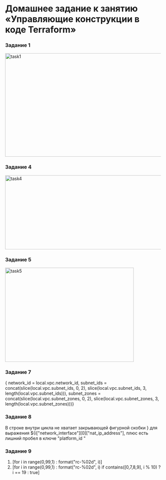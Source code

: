 # Домашнее задание к занятию «Управляющие конструкции в коде Terraform»

### Задание 1
<img width="576" height="334" alt="task1" src="https://github.com/user-attachments/assets/ed781283-a7e8-40ea-b99f-aae827658e12" />

### Задание 4
<img width="520" height="239" alt="task4" src="https://github.com/user-attachments/assets/d1966827-75f0-46a7-b233-228841be09a7" />

### Задание 5
<img width="416" height="304" alt="task5" src="https://github.com/user-attachments/assets/018b2fce-6544-4e38-9b38-d9386f133ee0" />

### Задание 7
{  network_id = local.vpc.network_id,  subnet_ids = concat(slice(local.vpc.subnet_ids, 0, 2), slice(local.vpc.subnet_ids, 3, length(local.vpc.subnet_ids))),  subnet_zones = concat(slice(local.vpc.subnet_zones, 0, 2), slice(local.vpc.subnet_zones, 3, length(local.vpc.subnet_zones)))}

### Задание 8
В строке внутри цикла не хватает закрывающей фигурной скобки } для выражения ${i["network_interface"][0]["nat_ip_address"], плюс есть лишний пробел в ключе "platform_id "

### Задание 9
1. [for i in range(0,99,1) : format("rc-%02d", i)]
2. [for i in range(0,99,1) : format("rc-%02d", i) if contains([0,7,8,9], i % 10) ? i == 19 : true]
